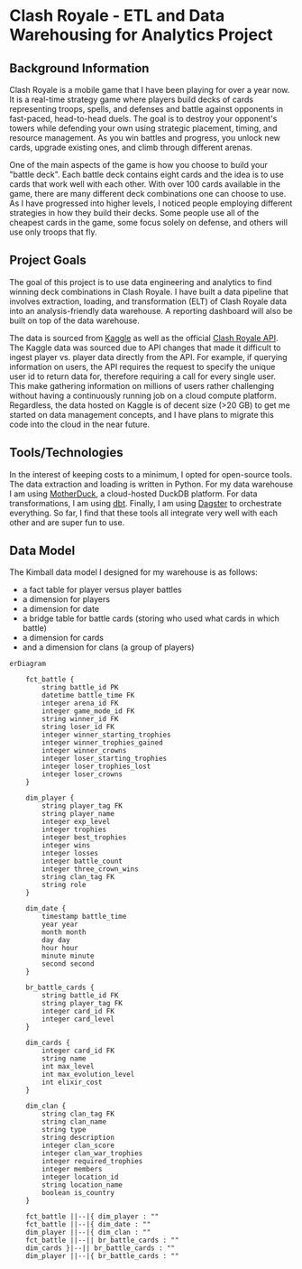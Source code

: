 # Clash Royale - ETL and Data Warehousing for Analytics Project

## Background Information

Clash Royale is a mobile game that I have been playing for over a year now. It is a real-time strategy game where players build decks of cards representing troops, spells, and defenses and battle against opponents in fast-paced, head-to-head duels. The goal is to destroy your opponent's towers while defending your own using strategic placement, timing, and resource management. As you win battles and progress, you unlock new cards, upgrade existing ones, and climb through different arenas.

One of the main aspects of the game is how you choose to build your "battle deck". Each battle deck contains eight cards and the idea is to use cards that work well with each other. With over 100 cards available in the game, there are many different deck combinations one can choose to use. As I have progressed into higher levels, I noticed people employing different strategies in how they build their decks. Some people use all of the cheapest cards in the game, some focus solely on defense, and others will use only troops that fly.

## Project Goals

The goal of this project is to use data engineering and analytics to find winning deck combinations in Clash Royale. I have built a data pipeline that involves extraction, loading, and transformation (ELT) of Clash Royale data into an analysis-friendly data warehouse. A reporting dashboard will also be built on top of the data warehouse.

The data is sourced from [Kaggle](https://www.kaggle.com/datasets/bwandowando/clash-royale-season-18-dec-0320-dataset) as well as the official [Clash Royale API](https://developer.clashroyale.com/#/). The Kaggle data was sourced due to API changes that made it difficult to ingest player vs. player data directly from the API. For example, if querying information on users, the API requires the request to specify the unique user id to return data for, therefore requiring a call for every single user. This make gathering information on millions of users rather challenging without having a continuously running job on a cloud compute platform. Regardless, the data hosted on Kaggle is of decent size (>20 GB) to get me started on data management concepts, and I have plans to migrate this code into the cloud in the near future.

## Tools/Technologies

In the interest of keeping costs to a minimum, I opted for open-source tools. The data extraction and loading is written in Python. For my data warehouse I am using [MotherDuck](https://motherduck.com/), a cloud-hosted DuckDB platform. For data transformations, I am using [dbt](https://www.getdbt.com/). Finally, I am using [Dagster](https://dagster.io/) to orchestrate everything. So far, I find that these tools all integrate very well with each other and are super fun to use.

## Data Model

The Kimball data model I designed for my warehouse is as follows: 
- a fact table for player versus player battles
- a dimension for players
- a dimension for date
- a bridge table for battle cards (storing who used what cards in which battle)
- a dimension for cards
- and a dimension for clans (a group of players)
```mermaid
erDiagram

    fct_battle {
        string battle_id PK
        datetime battle_time FK
        integer arena_id FK
        integer game_mode_id FK
        string winner_id FK
        string loser_id FK
        integer winner_starting_trophies
        integer winner_trophies_gained
        integer winner_crowns
        integer loser_starting_trophies
        integer loser_trophies_lost
        integer loser_crowns
    }

    dim_player {
        string player_tag FK
        string player_name 
        integer exp_level
        integer trophies
        integer best_trophies
        integer wins
        integer losses
        integer battle_count
        integer three_crown_wins
        string clan_tag FK
        string role 
    }

    dim_date {
        timestamp battle_time
        year year
        month month
        day day
        hour hour
        minute minute
        second second
    }
    
    br_battle_cards {
        string battle_id FK
        string player_tag FK
        integer card_id FK
        integer card_level 
    }

    dim_cards {
        integer card_id FK
        string name
        int max_level
        int max_evolution_level
        int elixir_cost
    }

    dim_clan {
        string clan_tag FK
        string clan_name
        string type
        string description
        integer clan_score
        integer clan_war_trophies
        integer required_trophies
        integer members
        integer location_id
        string location_name
        boolean is_country
    }

    fct_battle ||--|{ dim_player : ""
    fct_battle ||--|{ dim_date : ""
    dim_player ||--|{ dim_clan : ""
    fct_battle ||--|| br_battle_cards : ""
    dim_cards }|--|| br_battle_cards : ""
    dim_player ||--|{ br_battle_cards : ""
```
